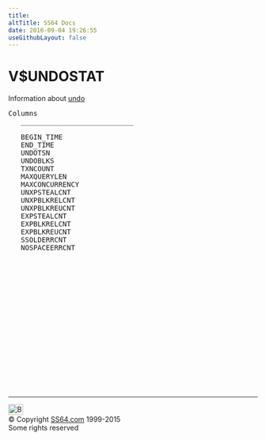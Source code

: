 ```yaml
---
title:
altTitle: SS64 Docs
date: 2016-09-04 19:26:55
useGithubLayout: false
---
```

<!-- #BeginLibraryItem "/Library/head_orav.lbi" --><!-- #EndLibraryItem --><h1>V$UNDOSTAT </h1>  
 <p> Information about <a href="../ora/syntax-redo.html">undo</a> </p> 
 
<pre>Columns
   ___________________________
 
   BEGIN_TIME
   END_TIME
   UNDOTSN
   UNDOBLKS
   TXNCOUNT
   MAXQUERYLEN
   MAXCONCURRENCY
   UNXPSTEALCNT
   UNXPBLKRELCNT
   UNXPBLKREUCNT
   EXPSTEALCNT
   EXPBLKRELCNT
   EXPBLKREUCNT
   SSOLDERRCNT
   NOSPACEERRCNT

</pre>
<p><b></b></p><!-- #BeginLibraryItem "/Library/foot_orad.lbi" --><p>
<!-- oracle-footer -->
<ins class="adsbygoogle" style="display:inline-block;width:300px;height:250px" data-ad-client="ca-pub-6140977852749469" data-ad-slot="4275490898"></ins>
<script>
(adsbygoogle = window.adsbygoogle || []).push({});
</script></p>
<hr>
<div id="bl" class="footer"><a href="V$UNDOSTAT.html#"><img src="../images/top.png" width="30" height="22" alt="Back to the Top"></a></div>
<div id="br" class="footer, tagline">© Copyright <a href="http://ss64.com/">SS64.com</a> 1999-2015<br>
Some rights reserved</div>
<!-- #EndLibraryItem -->

